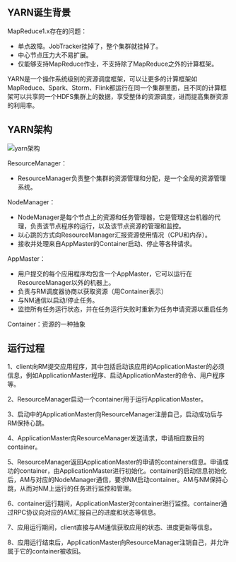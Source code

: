 ## YARN诞生背景
MapReduce1.x存在的问题：
- 单点故障。JobTracker挂掉了，整个集群就挂掉了。
- 中心节点压力大不易扩展。
- 仅能够支持MapReduce作业，不支持除了MapReduce之外的计算框架。

YARN是一个操作系统级别的资源调度框架，可以让更多的计算框架如MapReduce、Spark、Storm、Flink都运行在同一个集群里面，且不同的计算框架可以共享同一个HDFS集群上的数据，享受整体的资源调度，进而提高集群资源的利用率。

## YARN架构
![yarn架构](http://oyrpkn4bk.bkt.clouddn.com/yarn%E6%9E%B6%E6%9E%84.png)

ResourceManager：
- ResourceManager负责整个集群的资源管理和分配，是一个全局的资源管理系统。

NodeManager：
- NodeManager是每个节点上的资源和任务管理器，它是管理这台机器的代理，负责该节点程序的运行，以及该节点资源的管理和监控。
- 以心跳的方式向ResourceManager汇报资源使用情况（CPU和内存）。
- 接收并处理来自AppMaster的Container启动、停止等各种请求。

AppMaster：
- 用户提交的每个应用程序均包含一个AppMaster，它可以运行在ResourceManager以外的机器上。
- 负责与RM调度器协商以获取资源（用Container表示）
- 与NM通信以启动/停止任务。
- 监控所有任务运行状态，并在任务运行失败时重新为任务申请资源以重启任务

Container：资源的一种抽象



## 运行过程
1、client向RM提交应用程序，其中包括启动该应用的ApplicationMaster的必须信息，例如ApplicationMaster程序、启动ApplicationMaster的命令、用户程序等。

2、ResourceManager启动一个container用于运行ApplicationMaster。

3、启动中的ApplicationMaster向ResourceManager注册自己，启动成功后与RM保持心跳。

4、ApplicationMaster向ResourceManager发送请求，申请相应数目的container。

5、ResourceManager返回ApplicationMaster的申请的containers信息。申请成功的container，由ApplicationMaster进行初始化。container的启动信息初始化后，AM与对应的NodeManager通信，要求NM启动container。AM与NM保持心跳，从而对NM上运行的任务进行监控和管理。

6、container运行期间，ApplicationMaster对container进行监控。container通过RPC协议向对应的AM汇报自己的进度和状态等信息。

7、应用运行期间，client直接与AM通信获取应用的状态、进度更新等信息。

8、应用运行结束后，ApplicationMaster向ResourceManager注销自己，并允许属于它的container被收回。
